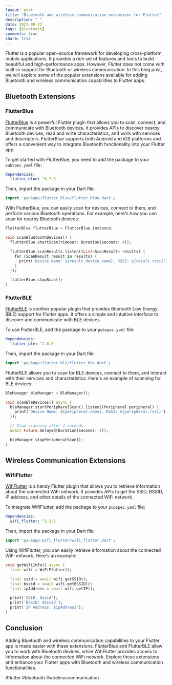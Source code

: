 ```yaml
---
layout: post
title: "Bluetooth and wireless communication extensions for Flutter"
description: " "
date: 2023-09-22
tags: [bluetooth]
comments: true
share: true
---
```


Flutter is a popular open-source framework for developing cross-platform mobile applications. It provides a rich set of features and tools to build beautiful and high-performance apps. However, Flutter does not come with built-in support for Bluetooth or wireless communication. In this blog post, we will explore some of the popular extensions available for adding Bluetooth and wireless communication capabilities to Flutter apps.

## Bluetooth Extensions

### FlutterBlue

[FlutterBlue](https://pub.dev/packages/flutter_blue) is a powerful Flutter plugin that allows you to scan, connect, and communicate with Bluetooth devices. It provides APIs to discover nearby Bluetooth devices, read and write characteristics, and work with services and descriptors. FlutterBlue supports both Android and iOS platforms and offers a convenient way to integrate Bluetooth functionality into your Flutter app.

To get started with FlutterBlue, you need to add the package to your `pubspec.yaml` file:

```yaml
dependencies:
  flutter_blue: ^0.7.3
```

Then, import the package in your Dart file:

```dart
import 'package:flutter_blue/flutter_blue.dart';
```

With FlutterBlue, you can easily scan for devices, connect to them, and perform various Bluetooth operations. For example, here's how you can scan for nearby Bluetooth devices:

```dart
FlutterBlue flutterBlue = FlutterBlue.instance;

void scanBluetoothDevices() {
  flutterBlue.startScan(timeout: Duration(seconds: 4));

  flutterBlue.scanResults.listen((List<ScanResult> results) {
    for (ScanResult result in results) {
      print('Device Name: ${result.device.name}, RSSI: ${result.rssi}');
    }
  });

  flutterBlue.stopScan();
}
```

### FlutterBLE

[FlutterBLE](https://pub.dev/packages/flutter_ble) is another popular plugin that provides Bluetooth Low Energy (BLE) support for Flutter apps. It offers a simple and intuitive interface to discover and communicate with BLE devices.

To use FlutterBLE, add the package to your `pubspec.yaml` file:

```yaml
dependencies:
  flutter_ble: ^1.0.0
```

Then, import the package in your Dart file:

```dart
import 'package:flutter_ble/flutter_ble.dart';
```

FlutterBLE allows you to scan for BLE devices, connect to them, and interact with their services and characteristics. Here's an example of scanning for BLE devices:

```dart
BleManager bleManager = BleManager();

void scanBleDevices() async {
  bleManager.startPeripheralScan().listen((Peripheral peripheral) {
    print('Device Name: ${peripheral.name}, RSSI: ${peripheral.rssi}');
  });

  // Stop scanning after 4 seconds
  await Future.delayed(Duration(seconds: 4));

  bleManager.stopPeripheralScan();
}
```

## Wireless Communication Extensions

### WifiFlutter

[WifiFlutter](https://pub.dev/packages/wifi_flutter) is a handy Flutter plugin that allows you to retrieve information about the connected WiFi network. It provides APIs to get the SSID, BSSID, IP address, and other details of the connected WiFi network.

To integrate WifiFlutter, add the package to your `pubspec.yaml` file:

```yaml
dependencies:
  wifi_flutter: ^1.2.1
```

Then, import the package in your Dart file:

```dart
import 'package:wifi_flutter/wifi_flutter.dart';
```

Using WifiFlutter, you can easily retrieve information about the connected WiFi network. Here's an example:

```dart
void getWifiInfo() async {
  final wifi = WiFiFlutter();

  final ssid = await wifi.getSSID();
  final bssid = await wifi.getBSSID();
  final ipAddress = await wifi.getIP();

  print('SSID: $ssid');
  print('BSSID: $bssid');
  print('IP Address: $ipAddress');
}
```

## Conclusion

Adding Bluetooth and wireless communication capabilities to your Flutter app is made easier with these extensions. FlutterBlue and FlutterBLE allow you to work with Bluetooth devices, while WifiFlutter provides access to information about the connected WiFi network. Explore these extensions and enhance your Flutter apps with Bluetooth and wireless communication functionalities.

#flutter #bluetooth #wirelesscommunication